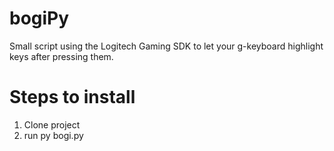 # bogiPy
Small script using the Logitech Gaming SDK to let your g-keyboard highlight keys after pressing them.


# Steps to install

1. Clone project
2. run py bogi.py

